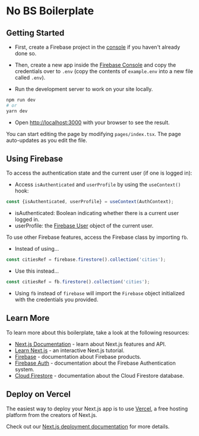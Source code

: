 # No BS Boilerplate
## Getting Started

* First, create a Firebase project in the [console](https://console.firebase.google.com/) if you haven't already done so.

* Then, create a new app inside the [Firebase Console](https://console.firebase.google.com/) and copy the credentials over to `.env` 
(copy the contents of `example.env` into a new file called `.env`).

* Run the development server to work on your site locally.
```bash
npm run dev
# or
yarn dev
```

* Open [http://localhost:3000](http://localhost:3000) with your browser to see the result.

You can start editing the page by modifying `pages/index.tsx`. The page auto-updates as you edit the file.

## Using Firebase

To access the authentication state and the current user (if one is logged in):

- Access `isAuthenticated` and `userProfile` by using the `useContext()` hook:
```javascript
const {isAuthenticated, userProfile} = useContext(AuthContext);
```

- isAuthenticated: Boolean indicating whether there is a current user logged in.
- userProfile: the [Firebase User](https://firebase.google.com/docs/reference/js/firebase.User) object of the current user.

To use other Firebase features, access the Firebase class by importing `fb`.
- Instead of using...
```javascript
const citiesRef = firebase.firestore().collection('cities');
```
- Use this instead...
```javascript
const citiesRef = fb.firestore().collection('cities');
```
- Using `fb` instead of `firebase` will import the `Firebase` object initialized with the credentials you provided.


## Learn More

To learn more about this boilerplate, take a look at the following resources:

- [Next.js Documentation](https://nextjs.org/docs) - learn about Next.js features and API.
- [Learn Next.js](https://nextjs.org/learn) - an interactive Next.js tutorial.
- [Firebase](https://firebase.google.com/docs/auth) - documentation about Firebase products.
- [Firebase Auth](https://firebase.google.com/docs/auth) - documentation about the Firebase Authentication system.
- [Cloud Firestore](https://firebase.google.com/docs/firestore) - documentation about the Cloud Firestore database.


## Deploy on Vercel

The easiest way to deploy your Next.js app is to use [Vercel](https://vercel.com/import?utm_medium=default-template&filter=next.js&utm_source=create-next-app&utm_campaign=create-next-app-readme), a free hosting platform from the creators of Next.js.

Check out our [Next.js deployment documentation](https://nextjs.org/docs/deployment) for more details.

